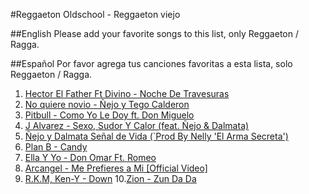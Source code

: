 #Reggaeton Oldschool - Reggaeton viejo

##English
Please add your favorite songs to this list, only Reggaeton / Ragga. 

##Español
Por favor agrega tus canciones favoritas a esta lista, solo Reggaeton / Ragga.

1. [Hector El Father Ft Divino - Noche De Travesuras](https://www.youtube.com/watch?v=NJDTAGgPRRQ)
2. [No quiere novio - Ñejo y Tego Calderon](https://www.youtube.com/watch?v=4hOEpGDmYNg)
3. [Pitbull - Como Yo Le Doy ft. Don Miguelo](https://www.youtube.com/watch?v=zCB8Z_fO2Yo)
4. [J Alvarez - Sexo, Sudor Y Calor (feat. Ñejo & Dalmata)](https://www.youtube.com/watch?v=ro9_laKaPpE)
5. [Ñejo y Dalmata Señal de Vida (`Prod By Nelly 'El Arma Secreta')](https://www.youtube.com/watch?v=jR_ocavsVQo)
6. [Plan B - Candy](https://www.youtube.com/watch?v=9FWgcBfs5A0)
7. [Ella Y Yo - Don Omar Ft. Romeo](https://www.youtube.com/watch?v=l4e0hJGOIY8)
8. [Arcangel - Me Prefieres a Mi [Official Video]](https://www.youtube.com/watch?v=B9Yc7BMQPH0)
9. [R.K.M, Ken-Y - Down](https://www.youtube.com/watch?v=iFnwmTeSlAQ)
10.[Zion - Zun Da Da](https://www.youtube.com/watch?v=6xlsR1c8yh4)